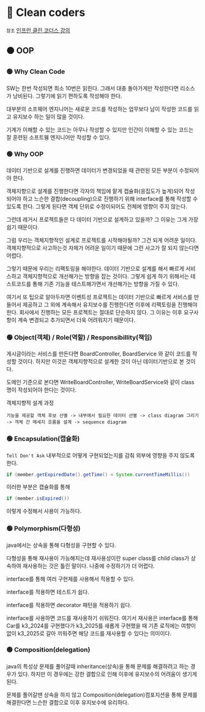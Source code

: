 # 🔴 Clean coders

`참조` [인프런 클린 코더스 강의](https://www.inflearn.com/courses/lecture?courseId=336905&type=LECTURE&unitId=279438&tab=curriculum)

## 🟠 OOP

### 🟢 Why Clean Code

SW는 한번 작성되면 최소 10번은 읽힌다. 그래서 대충 돌아가게만 작성한다면 리소스가 낭비된다. 그렇기에 읽기 편하도록 작성해야 한다.

대부분의 소프웨어 엔지니어는 새로운 코드를 작성하는 업무보다 남이 작성한 코드를 읽고 유지보수 하는 일이 많을 것이다.

기계가 이해할 수 있는 코드는 아무나 작성할 수 있지만 인간이 이해할 수 있는 코드는 잘 훈련된 소프트웽 엔지니어만 작성할 수 있다.

### 🟢 Why OOP

데이터 기반으로 설계를 진행하면 데이터가 변경되었을 때 관련된 모든 부분이 수정되어야 한다.

객체지향으로 설계를 진행한다면 각자의 책임에 맡게 캡슐화(응집도가 높게)되어 작성되어야 하고 느슨한 결합(decoupling)으로 진행하기 위해 interface를 통해 작성할 수 있도록 한다.
그렇게 된다면 객체 단위로 수정이되어도 전체에 영향이 주지 않는다.

그런데 레거시 프로젝트들은 다 데이터 기반으로 설계하고 있을까? 그 이유는 그게 가장 쉽기 때문이다.

그럼 우리는 객체지향적인 설계로 프로젝트를 시작해야될까? 그건 되게 어려운 일이다. 객체지향적으로 사고하는것 자체가 어려운 일이기 때문에 그런 사고가 잘 되지 않는다면 어렵다.

그렇기 때문에 우리는 리팩토링을 해야한다. 데이터 기반으로 설계를 해서 빠르게 서비스하고 객체지향적으로 개선해가는 방향을 잡는 것이다.
그렇게 쉽게 하기 위해서는 테스트코드를 통해 기존 기능을 테스트해가면서 개선해가는 방향을 가질 수 있다.

여기서 또 팁으로 알아두자면 이벤트성 프로젝트는 데이터 기반으로 빠르게 서비스를 만들어서 제공하고 그 외에 계속해서 유지보수를 진행한다면 이후에 리팩토링을 진행해야 한다.
회사에서 진행하는 모든 프로젝트는 절대로 단순하지 않다. 그 이유는 이후 요구사항이 계속 변경되고 추가되면서 더욱 어려워지기 때문이다.

### 🟢 Object(객체) / Role(역할) / Responsibillity(책임)

게시글이라는 서비스를 만든다면 BoardController, BoardService 와 같이 코드를 작성할 것이다. 하지만 이것은 객체지향적으로 설계한 것이 아닌 데이터기반으로 본 것이다.

도메인 기준으로 본다면 WriteBoardController, WriteBoardService와 같이 class명이 작성되어야 한다는 것이다.

객체지향적 설계 과정
```
기능을 제공할 객체 후보 선별 -> 내부에서 필요한 데이터 선별 -> class diagram 그리기 -> 객체 간 메세지 흐름을 설계 -> sequence diagram
```

### 🟢 Encapsulation(캡슐화)

`Tell Don't Ask`
내부적으로 어떻게 구현되었는지를 감춰 외부에 영향을 주지 않도록 한다.

```java
if (member.getExpiredDate().getTime() < System.currentTimeMillis()) 
```
이러한 부분은 캡슐화를 통해

```java
if (member.isExpired()) 
```

이렇게 수정해서 사용이 가능하다.

### 🟢 Polymorphism(다형성)

java에서는 상속을 통해 다형성을 구현할 수 있다.

다형성을 통해 재사용이 가능해지는데 재사용성이란 super class를 child class가 상속하여 재사용하는 것은 틀린 말이다. 나중에 수정하기가 더 어렵다.

interface를 통해 여러 구현체를 사용해서 적용할 수 있다.

interface를 적용하면 테스트가 쉽다.

interface를 적용하면 decorator 패턴을 적용하기 쉽다.

interface를 사용하면 코드를 재사용하기 쉬워진다. 여기서 재사용은 interface를 통해 Car를 k3_2024를 구현했다가 k3_2025를 새롭게 구현했을 때 기존 로직에는 여향이 없이 k3_2025로 갈아 끼워주면 해당 코드를 재사용할 수 있다는 의미이다.

### 🟢 Composition(delegation)

java의 특성상 문제를 풀어갈때 inheritance(상속)을 통해 문제를 해결하려고 하는 경우가 있다. 하지만 이 경우에는 강한 결합으로 인해 이후에 유지보수의 어려움이 생기게 된다.

문제를 풀어갈땐 상속을 하지 않고 Composition(delegation)컴포지션을 통해 문제를 해결한다면 느슨한 결합으로 이후 유지보수에 유리하다.